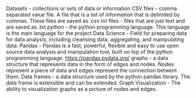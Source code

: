Datasets - collections or sets of data or information
CSV files - comma separated value file. A file that is a list of information that is delimited by commas. These files are saved as .csv
txt files - files that are just text and are saved as .txt
python - the python programming language. This language is the main language for the project
Data Science - Field for preparing data for data analysis, including cleansing data, aggregating, and manipulating data.
Pandas - Pandas is a fast, powerful, flexible and easy to use open source data analysis and manipulation tool, built on top of the python programming language. https://pandas.pydata.org/
graphs - a data structure that represents data in the form of edges and nodes. Nodes represent a piece of data and edges represent the connection betwent them.
Data frames - a data structure used by the python pandas library. The data frame is extensible and can be extended.
Graph Visualization - The ability to visualization graphs as a picture of nodes and edges. 

